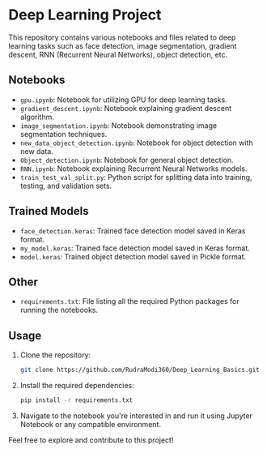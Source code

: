# Deep Learning Project

This repository contains various notebooks and files related to deep learning tasks such as face detection, image segmentation, gradient descent, RNN (Recurrent Neural Networks), object detection, etc.

## Notebooks

- `gpu.ipynb`: Notebook for utilizing GPU for deep learning tasks.
- `gradient_descent.ipynb`: Notebook explaining gradient descent algorithm.
- `image_segmentation.ipynb`: Notebook demonstrating image segmentation techniques.
- `new_data_object_detection.ipynb`: Notebook for object detection with new data.
- `Object_detection.ipynb`: Notebook for general object detection.
- `RNN.ipynb`: Notebook explaining Recurrent Neural Networks models.
- `train_test_val_split.py`: Python script for splitting data into training, testing, and validation sets.

## Trained Models

- `face_detection.keras`: Trained face detection model saved in Keras format.
- `my_model.keras`: Trained face detection model saved in Keras format.
- `model.keras`: Trained object detection model saved in Pickle format.

## Other

- `requirements.txt`: File listing all the required Python packages for running the notebooks.

## Usage

1. Clone the repository:

    ```bash
    git clone https://github.com/RudraModi360/Deep_Learning_Basics.git
    ```

2. Install the required dependencies:

    ```bash
    pip install -r requirements.txt
    ```

3. Navigate to the notebook you're interested in and run it using Jupyter Notebook or any compatible environment.

Feel free to explore and contribute to this project!

